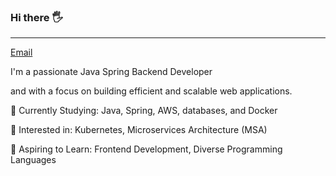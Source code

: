 <!--
**SungwonJeong/SungwonJeong** is a ✨ _special_ ✨ repository because its `README.md` (this file) appears on your GitHub profile.

Here are some ideas to get you started:

- 🔭 I’m currently working on ...
- 🌱 I’m currently learning ...
- 👯 I’m looking to collaborate on ...
- 🤔 I’m looking for help with ...
- 💬 Ask me about ...
- 📫 How to reach me: ...
- 😄 Pronouns: ...
- ⚡ Fun fact: ...
-->

### Hi there 🖐️
---
[Email](mailto:aogn07@gmail.com)

I'm a passionate Java Spring Backend Developer

and with a focus on building efficient and scalable web applications.


📘 Currently Studying: Java, Spring, AWS, databases, and Docker

🌟 Interested in: Kubernetes, Microservices Architecture (MSA)

🚀 Aspiring to Learn: Frontend Development, Diverse Programming Languages







